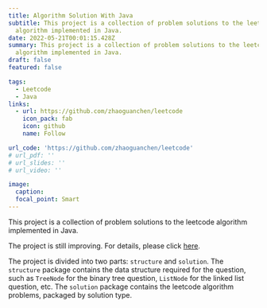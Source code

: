 ```yaml
---
title: Algorithm Solution With Java
subtitle: This project is a collection of problem solutions to the leetcode
  algorithm implemented in Java.
date: 2022-05-21T00:01:15.428Z
summary: This project is a collection of problem solutions to the leetcode
  algorithm implemented in Java.
draft: false
featured: false

tags:
  - Leetcode
  - Java
links:
  - url: https://github.com/zhaoguanchen/leetcode
    icon_pack: fab
    icon: github
    name: Follow

url_code: 'https://github.com/zhaoguanchen/leetcode'
# url_pdf: ''
# url_slides: ''
# url_video: ''

image:
  caption:
  focal_point: Smart
---
```

This project is a collection of problem solutions to the leetcode algorithm implemented in Java.

The project is still improving. For details, please click [here](https://github.com/zhaoguanchen/leetcode).

The project is divided into two parts: `structure` and `solution`. The `structure` package contains the data structure required for the question, such as `TreeNode` for the binary tree question, `ListNode` for the linked list question, etc. The `solution` package contains the leetcode algorithm problems, packaged by solution type.